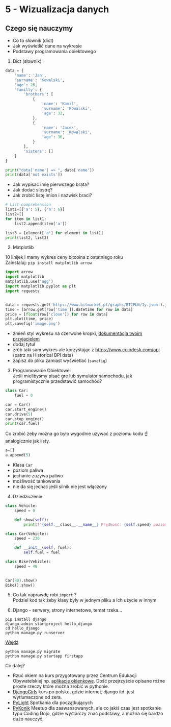 # 5 - Wizualizacja danych

## Czego się nauczymy 
+ Co to słownik (dict)
+ Jak wyświetlić dane na wykresie
+ Podstawy programowania obiektowego

1. Dict (słownik)
```python
data = {
    'name': 'Jan',
    'surname': 'Kowalski',
    'age': 26,
    'familly': {
        'brothers': [
            {
                'name': 'Kamil',
                'surname': 'Kowalski',
                'age': 32,
            },
            {
                'name': 'Jacek',
                'surname': 'Kowalski',
                'age': 36,
            }
        ],
        'sisters': []
    }
}

print("data['name'] => ", data['name'])
print(data['not exists'])
```
+ Jak wypisać imię pierwszego brata?
+ Jak dodać siostrę?
+ Jak zrobić listę imion i nazwisk braci?

```python
# List comprehension
list1=[{'a': 5}, {'a': 6}]
list2=[]
for item in list1:
    list2.append(item['a'])

list3 = [element['a'] for element in list1]
print(list2, list3)
```

2. Matplotlib

10 linijek i mamy wykres ceny bitcoina z ostatniego roku  
Zainstaluj: `pip install matplotlib arrow`
```python
import arrow
import matplotlib
matplotlib.use('agg')
import matplotlib.pyplot as plt
import requests


data = requests.get('https://www.bitmarket.pl/graphs/BTCPLN/1y.json').json()
time = [arrow.get(row['time']).datetime for row in data]
price = [float(row['close']) for row in data]
plt.plot(time, price)
plt.savefig('image.png')
```

+ zmień styl wykresu na czerwone kropki, [dokumentacja twoim przyjacielem](https://matplotlib.org/api/_as_gen/matplotlib.pyplot.plot.html#matplotlib.pyplot.plot)  
+ dodaj tytuł
+ zrób taki sam wykres ale korzystając z https://www.coindesk.com/api (patrz na Historical BPI data)
+ zapisz do pliku zamiast wyświetlać (`savefig`) 


3. Programowanie Obiektowe:  
Jeśli mielibyśmy pisać gre lub symulator samochodu, jak programistycznie przedstawić samochód?


```python
class Car:
    fuel = 0

car = Car()
car.start_engine()
car.drive(5)
car.stop_engine()
print(car.fuel)
```

Co zrobić żeby można go było wygodnie używać z poziomu kodu :point_up: analogicznie jak listy. 
```python
a=[]
a.append(5)
```
+ Klasa `Car`
+ poziom paliwa
+ jechanie zużywa paliwo
+ możliwość tankowania
+ nie da się jechać jeśli silnik nie jest włączony

4. Dziedziczenie
```python
class Vehicle:
    speed = 0

    def show(self):
        print(f'{self.__class__.__name__} Prędkość: {self.speed} poziom paliwa {self.fuel}')

class Car(Vehicle):
    speed = 230

    def __init__(self, fuel):
        self.fuel = fuel

class Bike(Vehicle):
    speed = 40
    

Car(80).show()
Bike().show()
```
5. Co tak naprawdę robi `import` ?  
Podziel kod tak żeby klasy były w jednym pliku a ich użycie w innym


6. Django - serwery, strony internetowe, temat rzeka...
```
pip install django
django-admin startproject hello_django
cd hello_django
python manage.py runserver
```
[Wejdź](http://localhost:8000/)
```
python manage.py migrate
python manage.py startapp firstapp
```

Co dalej?  
+ Rzuć okiem na kurs przygotowany przez Centrum Edukacji Obywatelskiej np. [aplikacje okienkowe](https://python101.readthedocs.io/pl/latest/pyqt/kalkulator/index.html). Dość przejrzyście opisane różne proste rzeczy które można zrobić w pythonie.
+ [DjangoGirls](https://tutorial.djangogirls.org/pl/) kurs po polsku, gdzie internet, django itd. jest wytłumaczone od zera.
+ [PyLight](https://www.meetup.com/PyLight-KRK/) Spotkania dla początkujących
+ [PyKonik](https://www.meetup.com/Pykonik/) Meetup dla zaawansowanych, ale co jakiś czas jest spotkanie typu Coding Dojo, gdzie wystarczy znać podstawy, a można się bardzo dużo nauczyć. 
